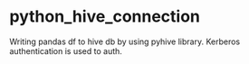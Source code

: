 # python_hive_connection
Writing pandas df to hive db by using pyhive library. Kerberos authentication is used to auth.
